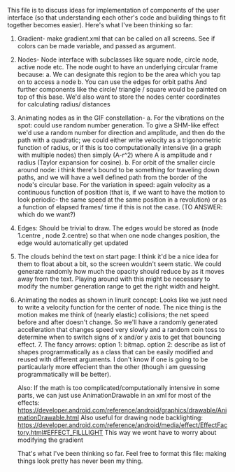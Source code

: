 This file is to discuss ideas for implementation of components of the user interface (so that understanding each other's code and building things to fit together becomes easier).
Here's what I've been thinking so far:
1. Gradient- make gradient.xml that can be called on all screens. See if colors can be made variable, and passed as argument.
2. Nodes- Node interface with subclasses like square node, circle node, active node etc. The node ought to have an underlying circular frame because:
  a. We can designate this region to be the area which you tap on to access a node
  b. You can use the edges for orbit paths
  And further components like  the circle/ triangle / square would be painted on top of this base.
  We'd also want to store the nodes center coordinates for calculating radius/ distances 
3. Animating nodes as in the GIF constellation- 
  a. For the vibrations on the spot: could use random number generation. To give a SHM-like effect we'd use a random number for direction and amplitude, and then do the path with a quadratic; we could either write velocity as a trigonometric function of radius, or if this is too computationally intensive (in a graph with multiple nodes) then simply (A-r^2) where A is amplitude and r radius (Taylor expansion for cosine).
  b. For orbit of the smaller circle around node: i think there's bound to be something for traveling down paths, and we will have a well defined path from the border of the node's circular base. For the variation in speed: again velocity as a continuous function of position (that is, if we want to have the motion to look periodic- the same speed at the same position in a revolution) or as a function of elapsed frames/ time if this is not the case. (TO ANSWER: which do we want?)
4. Edges: Should be trivial to draw. The edges would be stored as (node 1.centre , node 2.centre) so that when one node changes position, the edge would automatically get updated
5. The clouds behind the text on start page: I think it'd be a nice idea for them to float about a bit, so the screen wouldn't seem static.
	We could generate randomly how much the opacity should reduce by as it moves away from the text. Playing around with this might be necessary to modify the number generation range to get the right width and height.
6. Animating the nodes as shown in linurit concept:
    Looks like we just need to write a velocity function for the center of node. The nice thing is the motion makes me think of (nearly elastic) collisions; the net speed before and after doesn't change. So we'll have a randomly generated accelleration that changes speed very slowly and a random coin toss to determine when to switch signs of x and/or y axis to get that bouncing effect.
    7. The fancy arrows: option 1: bitmap. option 2: describe as list of shapes programmatically as a class that can be easily modified and reused with different arguments. I don't know if one is going to be particaularly more effecient than the other (though i am guessing programmatically will be better).
    
    Also: If the math is too complicated/computationally intensive in some parts, we can just use AnimationDrawable in an xml for most of the effects: 
    https://developer.android.com/reference/android/graphics/drawable/AnimationDrawable.html
    Also useful for drawing node backlighting: https://developer.android.com/reference/android/media/effect/EffectFactory.html#EFFECT_FILLLIGHT
    This way we wont have to worry about modifying the gradient
    
     That's what I've been thinking so far. Feel free to format this file: making things look pretty has never been my thing.